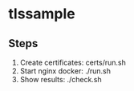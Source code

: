 # tlssample

## Steps

1. Create certificates: certs/run.sh
1. Start nginx docker: ./run.sh
1. Show results: ./check.sh
